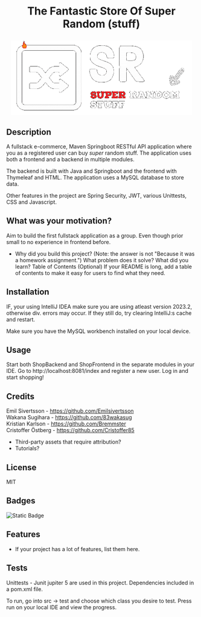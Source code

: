 # <p align="center">The Fantastic Store Of Super Random (stuff)</p>

<p align="center">
<img src="ShopFrontend/src/main/resources/static/SRtransp.gif"/>
</p>



## Description
A fullstack e-commerce, Maven Springboot RESTful API application where you as a registered user can buy <i>super</i> random stuff. The application uses both a frontend and a backend in multiple modules.

The backend is built with Java and Springboot and the frontend with Thymeleaf and HTML. The application uses a MySQL database to store data.

Other features in the project are Spring Security, JWT, various Unittests, CSS and Javascript.

## What was your motivation?
Aim to build the first fullstack application as a group. Even though prior small to no experience in frontend before.

* Why did you build this project? (Note: the answer is not "Because it was a homework assignment.")
  What problem does it solve?
  What did you learn?
  Table of Contents (Optional)
  If your README is long, add a table of contents to make it easy for users to find what they need.


## Installation
IF, your using IntelliJ IDEA make sure you are using atleast version 2023.2, otherwise div. errors may occur. If they still do, try clearing IntelliJ:s cache and restart.
  
Make sure you have the MySQL workbench installed on your local device.
## Usage

Start both ShopBackend and ShopFrontend in the separate modules in your IDE. Go to http://localhost:8081/index and register a new user. Log in and start shopping!

## Credits

Emil Sivertsson - https://github.com/Emilsivertsson  
Wakana Sugihara - https://github.com/83wakasug  
Kristian Karlson - https://github.com/Bremmster  
Cristoffer Östberg - https://github.com/Cristoffer85


* Third-party assets that require attribution?
* Tutorials?

## License
MIT

## Badges
![Static Badge](https://img.shields.io/badge/Java_65%25-HTML_35%25-blue)


## Features
* If your project has a lot of features, list them here.

## Tests
Unittests - Junit jupiter 5 are used in this project.
Dependencies included in a pom.xml file.

To run, go into src -> test and choose which class you desire to test. Press run on your local IDE and view the progress.
